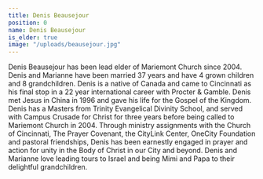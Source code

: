 ```yaml
---
title: Denis Beausejour
position: 0
name: Denis Beausejour
is_elder: true
image: "/uploads/beausejour.jpg"
---
```


Denis Beausejour has been lead elder of Mariemont Church since 2004. Denis and Marianne have been married 37 years and have 4 grown children and 8 grandchildren. Denis is a native of Canada and came to Cincinnati as his final stop in a 22 year international career with Procter & Gamble. Denis met Jesus in China in 1996 and gave his life for the Gospel of the Kingdom. Denis has a Masters from Trinity Evangelical Divinity School, and served with Campus Crusade for Christ for three years before being called to Mariemont Church in 2004. Through ministry assignments with the Church of Cincinnati, The Prayer Covenant, the CityLink Center, OneCity Foundation and pastoral friendships, Denis has been earnestly engaged in prayer and action for unity in the Body of Christ in our City and beyond. Denis and Marianne love leading tours to Israel and being Mimi and Papa to their delightful grandchildren.


